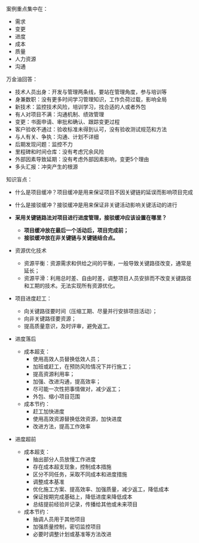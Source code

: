案例重点集中在：

- 需求
- 变更
- 进度
- 成本
- 质量
- 人力资源
- 沟通

万金油回答：

- 技术人员出身：开发与管理两条线，要站在管理角度，参与培训等
- 身兼数职：没有更多时间学习管理知识，工作负荷过载，影响全局
- 新技术：监控技术风险，培训学习，找合适的人或者外包
- 有人对项目不满：沟通机制、绩效管理
- 变更：书面申请、审批和确认、跟踪变更过程
- 客户验收不通过：验收标准未得到认可，没有验收测试规范和方法
- 与人有关、争执：沟通、计划不详细
- 后期发现问题：监控不力
- 里程碑和时间仓库：没有考虑冗余风险
- 外部因素导致延期：没有考虑外部因素影响，变更5个理由
- 多头汇报：冲突产生的根源

知识盲点：

- 什么是项目缓冲？项目缓冲是用来保证项目不因关键链的延误而影响项目完成

- 什么是接驳缓冲？接驳缓冲是用来保证非关键活动影响关键活动的进行

- **采用关键链路法对项目进行进度管理，接驳缓冲应该设置在哪里？**
  
  - **项目缓冲放在最后一个活动后，项目完成前；**
  - **接驳缓冲放在非关键链与关键链结合点。**
  
- 资源优化技术

  - 资源平衡：资源需求和供给之间的平衡，一般导致关键路径改变，通常是延长；
  - 资源平滑：利用总时差、自由时差，调整项目人员安排而不改变关键路径和工期的技术。无法实现所有资源优化。

- 项目进度赶工：

  - 向关键路径要时间（压缩工期、尽量并行安排项目活动）；
  - 向非关键路径要资源；
  - 提高质量意识，及时评审，避免返工。

- 进度落后

  - 成本超支：
    - 使用高效人员替换低效人员；
    - 加班或赶工，在预防风险情况下并行施工；
    - 提高资源利用率；
    - 加强、改进沟通，提高效率；
    - 尽可能一次性把事情做对，减少返工；
    - 外包、缩小项目范围
  - 成本节约：
    - 赶工加快进度
    - 使用高效资源替换低效资源，加快进度
    - 改进方法，提高工作效率

- 进度超前

  - 成本超支：
    - 抽出部分人员放慢工作进度
    - 存在成本超支现象，控制成本措施
    - 区分不同任务，采取不同成本和进度措施
    - 调整成本基准
    - 优化施工方案、提高效率、加强质量，减少返工，降低成本
    - 保证按期完成基础上，降低进度来降低成本
    - 总结提前经验并记录，传播给其他或未来项目
  - 成本节约：
    - 抽调人员用于其他项目
    - 加强质量控制，密切监控项目
    - 必要时调整计划或基准等方法改进

  